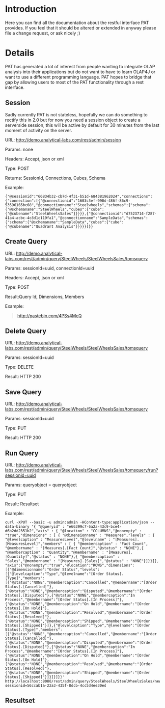 # Introduction #

Here you can find all the documentation about the restful interface PAT provides. If you feel that it should be altered or extended in anyway please file a change request, or ask nicely ;)


# Details #

PAT has generated a lot of interest from people wanting to integrate OLAP analysis into their applications but do not want to have to learn OLAP4J or want to use a different programming language. PAT hopes to bridge that gap by allowing users to most of the PAT functionality through a rest interface.

## Session ##

Sadly currently PAT is not stateless, hopefully we can do something to rectify this in 2.0 but for now you need a session object to create a serverside session, this will be active by default for 30 minutes from the last moment of activity on the server.

URL: http://demo.analytical-labs.com/rest/admin/session

Params: none

Headers: Accept, json or xml

Type: POST

Returns: SessionId, Connections, Cubes, Schema

Example:

`{"@sessionid":"66834b32-cb7d-4f31-b51d-684381962024","connections":{"connection":[{"@connectionid":"1603c5ef-990d-486f-86c9-53596165bc68","@connectionname":"Steelwheels","schemas":{"schema":{"@schemaname":"SteelWheels","cubes":{"cube":{"@cubename":"SteelWheelsSales"}}}}},{"@connectionid":"d7523714-f287-41a4-acbc-4c8d1c119fa1","@connectionname":"SampleData","schemas":{"schema":{"@schemaname":"SampleData","cubes":{"cube":{"@cubename":"Quadrant Analysis"}}}}}]}}`

## Create Query ##

URL: http://demo.analytical-labs.com/rest/admin/query/SteelWheels/SteelWheelsSales/tomsquery

Params: sessionId=uuid, connectionId=uuid

Headers: Accept, json or xml

Type: POST

Result:Query Id, Dimensions, Members

Example:

> http://pastebin.com/4PSs4McQ
## Delete Query ##

URL: http://demo.analytical-labs.com/rest/admin/query/SteelWheels/SteelWheelsSales/tomsquery

Params: sessionId=uuid

Type: DELETE

Result: HTTP 200

## Save Query ##

URL: http://demo.analytical-labs.com/rest/admin/query/SteelWheels/SteelWheelsSales/tomsquery

Params: sessionId=uuid

Type: PUT

Result: HTTP 200

## Run Query ##

URL: http://demo.analytical-labs.com/rest/admin/query/SteelWheels/SteelWheelsSales/tomsquery/run?sessionid=uuid

Params: queryobject = queryobject

Type: PUT

Result: Resultset

Example:
```
curl -XPUT --basic -u admin:admin -HContent-type:application/json --data-binary '{ "@queryid" : "e66399c7-6a2a-43c9-bce4-d6b2dd2351b2","axis" : { "@location" : "COLUMNS","@nonempty" : "true","dimensions" : [ { "@dimensionname" : "Measures","levels" : { "@levelcaption" : "MeasuresLevel","@levelname" : "[Measures].[MeasuresLevel]","members" : [ { "@membercaption" : "Fact Count", "@membername" : "[Measures].[Fact Count]","@status" : "NONE"},{ "@membercaption" : "Quantity","@membername" : "[Measures].[Quantity]","@status" : "NONE"},{ "@membercaption" : "Sales","@membername" : "[Measures].[Sales]","@status" : "NONE"}]}}]}, "axis":{"@nonempty":"true","@location":"ROWS","dimensions":[{"@dimensionname":"Order Status","levels":[{"@levelcaption":"Type","@levelname":"[Order Status].[Type]","members":[{"@status":"NONE","@membercaption":"Cancelled","@membername":"[Order Status].[Cancelled]"},{"@status":"NONE","@membercaption":"Disputed","@membername":"[Order Status].[Disputed]"},{"@status":"NONE","@membercaption":"In Process","@membername":"[Order Status].[In Process]"},{"@status":"NONE","@membercaption":"On Hold","@membername":"[Order Status].[On Hold]"},{"@status":"NONE","@membercaption":"Resolved","@membername":"[Order Status].[Resolved]"},{"@status":"NONE","@membercaption":"Shipped","@membername":"[Order Status].[Shipped]"}]},{"@levelcaption":"Type","@levelname":"[Order Status].[Type]","members":[{"@status":"NONE","@membercaption":"Cancelled","@membername":"[Order Status].[Cancelled]"},{"@status":"NONE","@membercaption":"Disputed","@membername":"[Order Status].[Disputed]"},{"@status":"NONE","@membercaption":"In Process","@membername":"[Order Status].[In Process]"},{"@status":"NONE","@membercaption":"On Hold","@membername":"[Order Status].[On Hold]"},{"@status":"NONE","@membercaption":"Resolved","@membername":"[Order Status].[Resolved]"},{"@status":"NONE","@membercaption":"Shipped","@membername":"[Order Status].[Shipped]"}]}]}]}}'  http://localhost:8080/rest/admin/query/SteelWheels/SteelWheelsSales/newquery/run?sessionid=56ccab1a-22a3-435f-8dcb-4cc5d4ee30ed
```
## Resultset ##